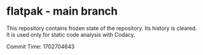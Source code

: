 # flatpak - main branch

This repository contains frozen state of the repository.
Its history is cleared. It is used only for static code
analysis with Codacy.

Commit Time: 1702704643